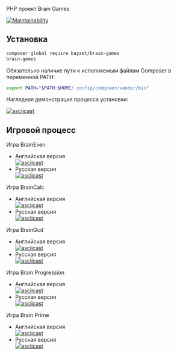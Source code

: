 PHP проект Brain Games

[![Maintainability](https://api.codeclimate.com/v1/badges/a99a88d28ad37a79dbf6/maintainability)](https://codeclimate.com/github/codeclimate/codeclimate/maintainability)

## Установка
```bash
composer global require bayzet/brain-games
brain-games
```
Обязательно наличие пути к исполняемым файлам Composer в переменной PATH:

```bash
export PATH="$PATH:$HOME/.config/composer/vendor/bin"
```
Наглядная демонстрация процесса установки:

[![asciicast](https://asciinema.org/a/HHp4AdIw0dxUu5Q20xcVxNn0M.svg)](https://asciinema.org/a/HHp4AdIw0dxUu5Q20xcVxNn0M)

## Игровой процесс
Игра BrainEven
- Английская версия  
[![asciicast](https://asciinema.org/a/VfucB8MVlPyEMLWnVJkfB7RwB.svg)](https://asciinema.org/a/VfucB8MVlPyEMLWnVJkfB7RwB)
- Русская версия  
[![asciicast](https://asciinema.org/a/yAkhnNYct6Ll2neVwp6deXljD.svg)](https://asciinema.org/a/yAkhnNYct6Ll2neVwp6deXljD)

Игра BrainCalc
- Английская версия  
[![asciicast](https://asciinema.org/a/0qPyBxP6UWKWvCOEXAubkZhv0.svg)](https://asciinema.org/a/0qPyBxP6UWKWvCOEXAubkZhv0)
- Русская версия  
[![asciicast](https://asciinema.org/a/UsCcFPDUp13biTGYKrI0omijR.svg)](https://asciinema.org/a/UsCcFPDUp13biTGYKrI0omijR)

Игра BrainGcd
- Английская версия  
[![asciicast](https://asciinema.org/a/IMXcxDGRqgkl2cfGe883VTnok.svg)](https://asciinema.org/a/IMXcxDGRqgkl2cfGe883VTnok)
- Русская версия  
[![asciicast](https://asciinema.org/a/nrDKVLpH3agxvevVZszxNnVcS.svg)](https://asciinema.org/a/nrDKVLpH3agxvevVZszxNnVcS)

Игра Brain Progression
- Английская версия  
[![asciicast](https://asciinema.org/a/oHEgZSAMuhjcrWlyDm5fcy0vu.svg)](https://asciinema.org/a/oHEgZSAMuhjcrWlyDm5fcy0vu)
- Русская версия  
[![asciicast](https://asciinema.org/a/FYDUpdWsoKUV4JUTSInScVu8n.svg)](https://asciinema.org/a/FYDUpdWsoKUV4JUTSInScVu8n)

Игра Brain Prime
- Английская версия  
[![asciicast](https://asciinema.org/a/1ihtsLkmEHMyAYS7DV58yM6VA.svg)](https://asciinema.org/a/1ihtsLkmEHMyAYS7DV58yM6VA)
- Русская версия  
[![asciicast](https://asciinema.org/a/hY9sJ1AnD7vxsKcEFmpN9Sy2l.svg)](https://asciinema.org/a/hY9sJ1AnD7vxsKcEFmpN9Sy2l)